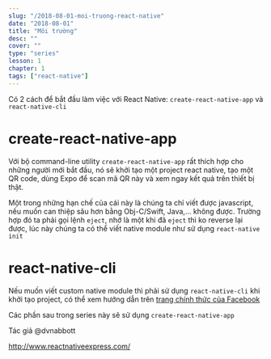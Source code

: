 ```yaml
---
slug: "/2018-08-01-moi-truong-react-native"
date: "2018-08-01"
title: "Môi trường"
desc: ""
cover: ""
type: "series"
lesson: 1
chapter: 1
tags: ["react-native"]
---
```


Có 2 cách để bắt đầu làm việc với React Native: `create-react-native-app` và `react-native-cli`

# create-react-native-app

Với bộ command-line utility `create-react-native-app` rất thích hợp cho những người mới bắt đầu, nó sẽ khởi tạo một project react native, tạo một QR code, dùng Expo để scan mã QR này và xem ngay kết quả trên thiết bị thật.

Một trong những hạn chế của cái này là chúng ta chỉ viết được javascript, nếu muốn can thiệp sâu hơn bằng Obj-C/Swift, Java,... không được. Trường hợp đó ta phải gọi lệnh `eject`, nhớ là một khi đã `eject` thì ko reverse lại được, lúc này chúng ta có thể viết native module như sử dụng `react-native init`

# react-native-cli

Nếu muốn viết custom native module thì phải sử dụng `react-native-cli` khi khởi tạo project, có thể xem hướng dẫn trên [trang chính thức của Facebook](https://facebook.github.io/react-native/docs/getting-started.html)


Các phần sau trong series này sẽ sử dụng `create-react-native-app`


Tác giả @dvnabbott

http://www.reactnativeexpress.com/